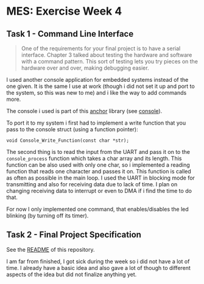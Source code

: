 # MES: Exercise Week 4

## Task 1 - Command Line Interface
> One of the requirements for your final project is to have a serial interface. Chapter 3 talked
> about testing the hardware and software with a command pattern. This sort of testing lets you
> try pieces on the hardware over and over, making debugging easier.

I used another console application for embedded systems instead of the one given.
It is the same I use at work (though i did not set it up and port to the system, so this was new to me) and i like
the way to add commands more.

The console i used is part of this [anchor](https://github.com/rideskip/anchor) library 
(see [console](https://github.com/rideskip/anchor/tree/master/console)).

To port it to my system i first had to implement a write function that you pass to the console struct (using a function pointer):
```
void Console_Write_Function(const char *str);
```
The second thing is to read the input from the UART and pass it on to the `console_process` function which takes a char array and its length.
This function can be also used with only one char, so i implemented a reading function that reads one character and passes it on.
This function is called as often as possible in the main loop. 
I used the UART in blocking mode for transmitting and also for receiving data due to lack of time.
I plan on changing receiving data to interrupt or even to DMA if i find the time to do that.

For now I only implemented one command, that enables/disables the led blinking (by turning off its timer).

## Task 2 - Final Project Specification

See the [README](https://github.com/friedemann03/Plant-Controller/blob/main/README.md) of this repository.

I am far from finished, I got sick during the week so i did not have a lot of time. I already have a basic idea and also
gave a lot of though to different aspects of the idea but did not finalize anything yet.
